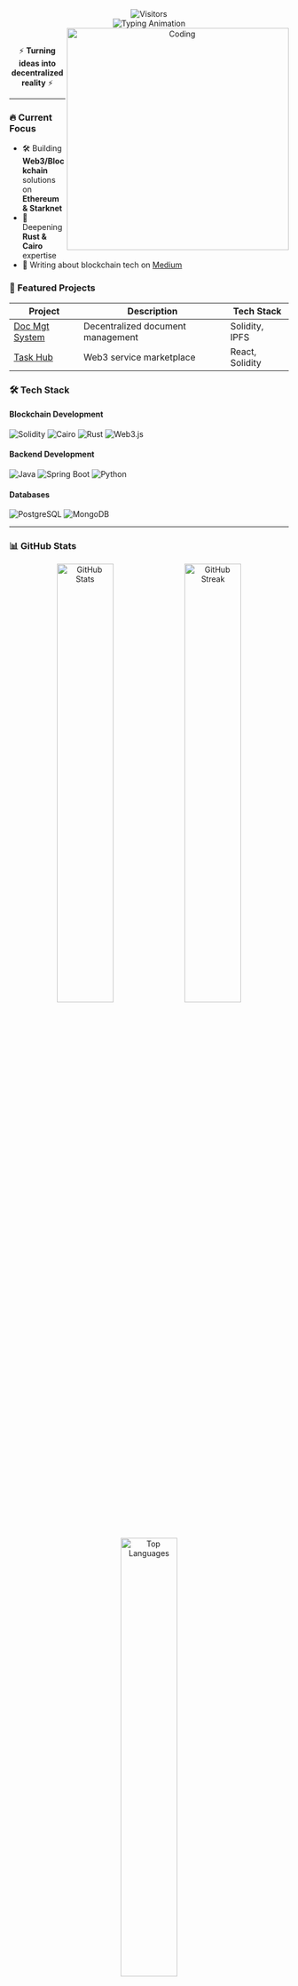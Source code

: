 <!-- Header with animated typing effect and visitor counter -->
<div align="center">
  <img src="https://visitor-badge.laobi.icu/badge?page_id=intelliDean.intelliDean" alt="Visitors"/>
  <br/>
  <img src="https://readme-typing-svg.herokuapp.com?font=Righteous&size=35&duration=4000&color=00F0FF&center=true&vCenter=true&width=500&height=70&lines=Hi+there+👋;I'm+Michael+Dean!;Blockchain+Engineer;Smart+Contract+Developer;Rust+Cairo+Solidity;Let's+build+the+future!" alt="Typing Animation"/>
</div>

<!-- Profile GIF and tagline -->
<div align="center">
  <img align="right" alt="Coding" width="400" src="https://github.com/intelliDean/intelliDean/assets/59374562/3d7d4a5f-9e8a-4a5e-8e0f-3e3e3e3e3e3e">
  <br/>
  <p>⚡ <b>Turning ideas into decentralized reality</b> ⚡</p>
</div>

---

### 🔥 Current Focus
- 🛠️ Building **Web3/Blockchain** solutions on **Ethereum & Starknet**
- 🌱 Deepening **Rust & Cairo** expertise
- 📝 Writing about blockchain tech on [Medium](https://intellidean.medium.com/)

### 🚀 Featured Projects
| Project | Description | Tech Stack |
|---------|-------------|------------|
| [Doc Mgt System](https://github.com/ehis0075/Doc-mgt-system) | Decentralized document management | Solidity, IPFS |
| [Task Hub](https://github.com/02Herotech/Service-Market-Place) | Web3 service marketplace | React, Solidity |

### 🛠️ Tech Stack
#### Blockchain Development
<p>
  <img src="https://img.shields.io/badge/Solidity-363636?style=for-the-badge&logo=solidity&logoColor=white" alt="Solidity"/>
  <img src="https://img.shields.io/badge/Cairo-FF6B00?style=for-the-badge&logo=starknet&logoColor=white" alt="Cairo"/>
  <img src="https://img.shields.io/badge/Rust-000000?style=for-the-badge&logo=rust&logoColor=white" alt="Rust"/>
  <img src="https://img.shields.io/badge/Web3.js-F16822?style=for-the-badge&logo=web3.js&logoColor=white" alt="Web3.js"/>
</p>

#### Backend Development
<p>
  <img src="https://img.shields.io/badge/Java-ED8B00?style=for-the-badge&logo=openjdk&logoColor=white" alt="Java"/>
  <img src="https://img.shields.io/badge/Spring_Boot-6DB33F?style=for-the-badge&logo=spring&logoColor=white" alt="Spring Boot"/>
  <img src="https://img.shields.io/badge/Python-3776AB?style=for-the-badge&logo=python&logoColor=white" alt="Python"/>
</p>

#### Databases
<p>
  <img src="https://img.shields.io/badge/PostgreSQL-316192?style=for-the-badge&logo=postgresql&logoColor=white" alt="PostgreSQL"/>
  <img src="https://img.shields.io/badge/MongoDB-4EA94B?style=for-the-badge&logo=mongodb&logoColor=white" alt="MongoDB"/>
</p>

---

### 📊 GitHub Stats
<div align="center">
  <img width="45%" src="https://github-readme-stats.vercel.app/api?username=intelliDean&show_icons=true&theme=radical" alt="GitHub Stats"/>
  <img width="45%" src="https://github-readme-streak-stats.herokuapp.com/?user=intelliDean&theme=radical" alt="GitHub Streak"/>
  <br/>
  <img width="45%" src="https://github-readme-stats.vercel.app/api/top-langs?username=intelliDean&layout=compact&theme=radical" alt="Top Languages"/>
</div>

---

### 📫 Let's Connect
<p align="center">
  <a href="https://x.com/dean8ix" target="_blank">
    <img src="https://img.shields.io/badge/Twitter-1DA1F2?style=for-the-badge&logo=twitter&logoColor=white" alt="Twitter"/>
  </a>
  <a href="https://linkedin.com/in/michaeldean8ix/" target="_blank">
    <img src="https://img.shields.io/badge/LinkedIn-0077B5?style=for-the-badge&logo=linkedin&logoColor=white" alt="LinkedIn"/>
  </a>
  <a href="https://linktr.ee/dean8ix" target="_blank">
    <img src="https://img.shields.io/badge/linktree-39E09B?style=for-the-badge&logo=linktree&logoColor=white" alt="Linktree"/>
  </a>
  <a href="mailto:o.michaeldean@gmail.com">
    <img src="https://img.shields.io/badge/Gmail-D14836?style=for-the-badge&logo=gmail&logoColor=white" alt="Gmail"/>
  </a>
</p>

---

### 📌 Pinned Repositories
<div align="center">
  <a href="https://github.com/intelliDean/awesome-blockchain-project">
    <img align="center" src="https://github-readme-stats.vercel.app/api/pin/?username=intelliDean&repo=awesome-blockchain-project&theme=radical" />
  </a>
  <a href="https://github.com/intelliDean/starknet-contracts">
    <img align="center" src="https://github-readme-stats.vercel.app/api/pin/?username=intelliDean&repo=starknet-contracts&theme=radical" />
  </a>
</div>

---

<p align="center">
  <img src="https://komarev.com/ghpvc/?username=intelliDean&label=Profile%20views&color=0e75b6&style=flat" alt="intelliDean" />
</p>
